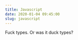 ```yaml
---
title: Javascript
date: 2020-01-04 09:45:00
slug: javascript
---
```


Fuck types. Or was it duck types?